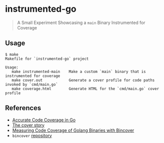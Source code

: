# instrumented-go

> A Small Experiment Showcasing a `main` Binary Instrumented for Coverage

## Usage

```
$ make
Makefile for `instrumented-go` project

Usage:
   make instrumented-main    Make a custom `main` binary that is instrumented for coverage
   make cover.out            Generate a cover profile for code paths invoked by `cmd/main.go`
   make coverage.html        Generate HTML for the `cmd/main.go` cover profile

```

## References

-   [Accurate Code Coverage in Go][1]
-   [The cover story][2]
-   [Measuring Code Coverage of Golang Binaries with Bincover][3]
-   `bincover` [repository][4]

[1]: https://www.ory.sh/golang-go-code-coverage-accurate/
[2]: https://blog.golang.org/cover
[3]: https://www.confluent.io/blog/measure-go-code-coverage-with-bincover/
[4]: https://github.com/confluentinc/bincover
